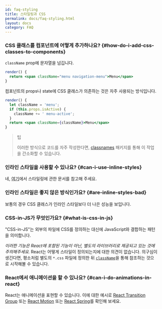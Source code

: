 ```yaml
---
id: faq-styling
title: 스타일링과 CSS
permalink: docs/faq-styling.html
layout: docs
category: FAQ
---
```


### CSS 클래스를 컴포넌트에 어떻게 추가하나요? {#how-do-i-add-css-classes-to-components}

`className` prop에 문자열을 넘깁니다.

```jsx
render() {
  return <span className="menu navigation-menu">Menu</span>
}
```

컴포넌트의 props나 state에 CSS 클래스가 의존하는 것은 자주 사용되는 방식입니다.

```jsx
render() {
  let className = 'menu';
  if (this.props.isActive) {
    className += ' menu-active';
  }
  return <span className={className}>Menu</span>
}
```

>팁
>
>이러한 방식으로 코드를 자주 작성한다면, [classnames](https://www.npmjs.com/package/classnames#usage-with-reactjs) 패키지를 통해 이 작업을 간소화할 수 있습니다.

### 인라인 스타일을 사용할 수 있나요? {#can-i-use-inline-styles}

네, [여기](/docs/dom-elements.html#style)에서 스타일링에 관한 문서를 참고해 주세요.

### 인라인 스타일은 좋지 않은 방식인가요? {#are-inline-styles-bad}

보통의 경우 CSS 클래스가 인라인 스타일보다 더 나은 성능을 보입니다.

### CSS-in-JS가 무엇인가요? {#what-is-css-in-js}

"CSS-in-JS"는 외부의 파일에 CSS를 정의하는 대신에 JavaScript와 결합하는 패턴을 의미합니다.

_이러한 기능은 React에 포함된 기능이 아닌, 별도의 라이브러리로 제공되고 있는 것에 주의해주세요._ React는 어떻게 스타일이 정의되는지에 대한 의견이 없습니다. 의구심이 생긴다면, 평소처럼 별도의 `*.css` 파일에 정의한 뒤 [`className`](/docs/dom-elements.html#classname)을 통해 참조하는 것으로 시작해볼 수 있습니다.

### React에서 애니메이션을 할 수 있나요? {#can-i-do-animations-in-react}

React는 애니메이션을 표현할 수 있습니다. 이에 대한 예시로 [React Transition Group](https://reactcommunity.org/react-transition-group/) 또는 [React Motion](https://github.com/chenglou/react-motion) 또는 [React Spring](https://github.com/react-spring/react-spring)를 확인해 보세요.
